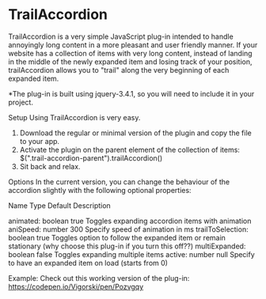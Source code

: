 # TrailAccordion
TrailAccordion is a very simple JavaScript plug-in intended to handle annoyingly long content in a more pleasant and user friendly manner.
If your website has a collection of items with very long content, instead of landing in the middle of the newly expanded item and losing track of your position, trailAccordion allows you to "trail" along the very beginning of each expanded item.

*The plug-in is built using jquery-3.4.1, so you will need to include it in your project.


Setup
Using TrailAccordion is very easy.

1. Download the regular or minimal version of the plugin and copy the file to your app.
2. Activate the plugin on the parent element of the collection of items: $(".trail-accordion-parent").trailAccordion()
3. Sit back and relax.

Options
In the current version, you can change the behaviour of the accordion slightly with the following optional properties:

Name                Type            Default         Description

animated:           boolean         true            Toggles expanding accordion items with animation
aniSpeed:           number          300             Specify speed of animation in ms
trailToSelection:   boolean         true            Toggles option to follow the expanded item or remain stationary (why choose this plug-in if you turn this off??)
multiExpanded:      boolean         false           Toggles expanding multiple items
active:             number          null            Specify to have an expanded item on load (starts from 0)


Example:
Check out this working version of the plug-in:
https://codepen.io/Vigorski/pen/Pozvgqy